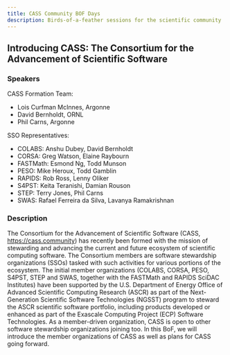 ```yaml
---
title: CASS Community BOF Days
description: Birds-of-a-feather sessions for the scientific community
---
```


## Introducing CASS: The Consortium for the Advancement of Scientific Software 

### Speakers

CASS Formation Team:
- Lois Curfman McInnes, Argonne
- David Bernholdt, ORNL
- Phil Carns, Argonne

SSO Representatives:
- COLABS: Anshu Dubey, David Bernholdt
- CORSA: Greg Watson, Elaine Raybourn
- FASTMath: Esmond Ng, Todd Munson
- PESO: Mike Heroux, Todd Gamblin
- RAPIDS: Rob Ross, Lenny Oliker
- S4PST: Keita Teranishi, Damian Rouson
- STEP: Terry Jones, Phil Carns
- SWAS: Rafael Ferreira da Silva, Lavanya Ramakrishnan

### Description
The Consortium for the Advancement of Scientific Software (CASS, https://cass.community) has recently been formed with the mission of stewarding and advancing the current and future ecosystem of scientific computing software.  The Consortium members are software stewardship organizations (SSOs) tasked with such activities for various portions of the ecosystem. The initial member organizations (COLABS, CORSA, PESO, S4PST, STEP and SWAS, together with the FASTMath and RAPIDS SciDAC Institutes) have been supported by the U.S. Department of Energy Office of Advanced Scientific Computing Research (ASCR) as part of the Next-Generation Scientific Software Technologies (NGSST) program to steward the ASCR scientific software portfolio, including products developed or enhanced as part of the Exascale Computing Project (ECP) Software Technologies.  As a member-driven organization, CASS is open to other software stewardship organizations joining too. In this BoF, we will introduce the member organizations of CASS as well as plans for CASS going forward.